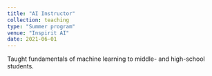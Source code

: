 ```yaml
---
title: "AI Instructor"
collection: teaching
type: "Summer program"
venue: "Inspirit AI"
date: 2021-06-01
---
```


Taught fundamentals of machine learning to middle- and high-school students. 

